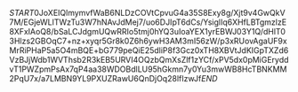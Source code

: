 $START$0JoXEIQlmymvfWaB6NLDzCOVtCpvuG4a35S8Exy8g/Xjt9v4GwQkV7M/EGjeWLlTWzTu3W7hNAvJdMej7/uo6DJIpT6dCs/YsiglIq6XHfLBTgmzlzE8XFxIAoQ8/bSaLCJdgmUQwRRIo5tmj0hYQ3uIoaYEX1yrEBWJ03Y1Q/dHlT03Hlzs2GBOqC7+nz+xyqr5Gr8k0Z6h6ywH3AM3mI56zW/p3xRUovAgaUF9xMrRiPHaP5a5O4mBQE+bG779peQiE25dliP8f3Gcz0xTH8XBVtJdKIGpTXZd6VzBJjWdb1WVThsb2R3kEB5URVI4OQzbQmXsZlf1zYCf/xPV5dx0pMiGEryddvT1PWZpmPsAx7qP4aa38WDOBdlLU95hGkmn7y0Yu3mwWB8HcTBNKMM2PqU7x/a7LMBN9YL9PXUZRawU6QnDjOq28lfIzwJf$END$